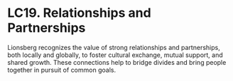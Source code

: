 # LC19. Relationships and Partnerships

Lionsberg recognizes the value of strong relationships and partnerships, both locally and globally, to foster cultural exchange, mutual support, and shared growth. These connections help to bridge divides and bring people together in pursuit of common goals.